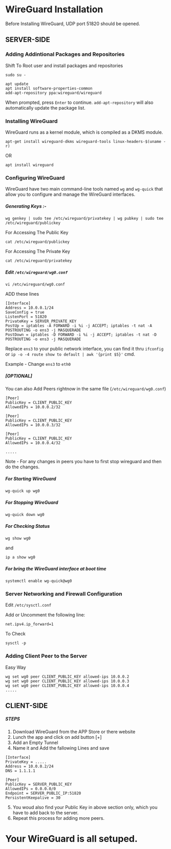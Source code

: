 # WireGuard Installation

Before Installing WireGuard, UDP port 51820 should be opened.

## SERVER-SIDE

### Adding Addintional Packages and Repositories

Shift To Root user and install packages and repositories

```
sudo su -
```

```
apt update
apt install software-properties-common
add-apt-repository ppa:wireguard/wireguard
```

When prompted, press `Enter` to continue. `add-apt-repository` will also automatically update the package list.

### Installing WireGuard

WireGuard runs as a kernel module, which is compiled as a DKMS module.

```
apt-get install wireguard-dkms wireguard-tools linux-headers-$(uname -r)
```

OR

```
apt install wireguard
```

### Configuring WireGuard 

WireGuard have two main command-line tools named `wg` and `wg-quick` that allow you to configure and manage the WireGuard interfaces.

##### Generating Keys :-

```
wg genkey | sudo tee /etc/wireguard/privatekey | wg pubkey | sudo tee /etc/wireguard/publickey
```

For Accessing The Public Key

```
cat /etc/wireguard/publickey
```

For Accessing The Private Key

```
cat /etc/wireguard/privatekey
```

##### Edit `/etc/wireguard/wg0.conf `

```
vi /etc/wireguard/wg0.conf
```

ADD these lines

```
[Interface]
Address = 10.0.0.1/24
SaveConfig = true
ListenPort = 51820
PrivateKey = SERVER_PRIVATE_KEY
PostUp = iptables -A FORWARD -i %i -j ACCEPT; iptables -t nat -A POSTROUTING -o ens3 -j MASQUERADE
PostDown = iptables -D FORWARD -i %i -j ACCEPT; iptables -t nat -D POSTROUTING -o ens3 -j MASQUERADE
```

Replace `ens3` to your public network interface, you can find it thru `ifconfig` or `ip -o -4 route show to default | awk '{print $5}'` cmd.

Example - Change `ens3` to `eth0`


##### [OPTIONAL] 

You can also Add Peers rightnow in the same file (`/etc/wireguard/wg0.conf`)

```
[Peer]
PublicKey = CLIENT_PUBLIC_KEY
AllowedIPs = 10.0.0.2/32

[Peer]
PublicKey = CLIENT_PUBLIC_KEY
AllowedIPs = 10.0.0.3/32

[Peer]
PublicKey = CLIENT_PUBLIC_KEY
AllowedIPs = 10.0.0.4/32

.....

```

Note - For any changes in peers you have to first stop wireguard and then do the changes. 

##### For Starting WireGuard

```
wg-quick up wg0
```

##### For Stopping WireGuard

```
wg-quick down wg0
```

##### For Checking Status

```
wg show wg0
```

and

```
ip a show wg0
```

##### For bring the WireGuard interface at boot time

```
systemctl enable wg-quick@wg0
```

### Server Networking and Firewall Configuration

Edit `/etc/sysctl.conf`

Add or Uncomment the following line:

```
net.ipv4.ip_forward=1
```

To Check

```
sysctl -p
```

### Adding Client Peer to the Server 

Easy Way

```
wg set wg0 peer CLIENT_PUBLIC_KEY allowed-ips 10.0.0.2
wg set wg0 peer CLIENT_PUBLIC_KEY allowed-ips 10.0.0.3
wg set wg0 peer CLIENT_PUBLIC_KEY allowed-ips 10.0.0.4
.....
```

## CLIENT-SIDE

##### STEPS

1. Download WireGuard from the APP Store or there website 
2. Lunch the app and click on add button [+]
3. Add an Empty Tunnel
4. Name it and Add the fallowing Lines and save

```
[Interface]
PrivateKey = .....
Address = 10.0.0.2/24
DNS = 1.1.1.1 

[Peer]
PublicKey = SERVER_PUBLIC_KEY
AllowedIPs = 0.0.0.0/0
Endpoint = SERVER_PUBLIC_IP:51820
PersistentKeepalive = 30

```
5. You woud also find your Public Key in above section only, which you have to add back to the server.
6. Repeat this process for adding more peers.

# Your WireGuard is all setuped.
